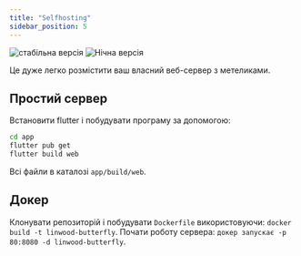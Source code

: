 ```yaml
---
title: "Selfhosting"
sidebar_position: 5
---
```


![стабільна версія](https://img.shields.io/badge/dynamic/yaml?color=c4840d&label=Stable&query=%24.version&url=https%3A%2F%2Fraw.githubusercontent.com%2FLinwoodCloud%2Fbutterfly%2Fstable%2Fapp%2Fpubspec.yaml&style=for-the-badge) ![Нічна версія](https://img.shields.io/badge/dynamic/yaml?color=f7d28c&label=Nightly&query=%24.version&url=https%3A%2F%2Fraw.githubusercontent.com%2FLinwoodCloud%2Fbutterfly%2Fnightly%2Fapp%2Fpubspec.yaml&style=for-the-badge)

Це дуже легко розмістити ваш власний веб-сервер з метеликами.

## Простий сервер

Встановити flutter і побудувати програму за допомогою:

```bash
cd app
flutter pub get
flutter build web
```

Всі файли в каталозі `app/build/web`.

## Докер

Клонувати репозиторій і побудувати `Dockerfile` використовуючи: `docker build -t linwood-butterfly`. Почати роботу сервера: `докер запускає -p 80:8080 -d linwood-butterfly`.

